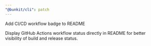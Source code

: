 ```yaml
---
"@bunkit/cli": patch
---
```


Add CI/CD workflow badge to README

Display GitHub Actions workflow status directly in README for better visibility of build and release status.
